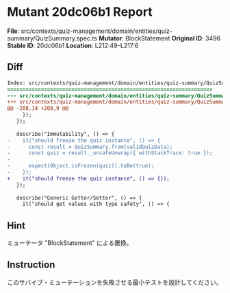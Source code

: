 # Mutant 20dc06b1 Report

**File**: src/contexts/quiz-management/domain/entities/quiz-summary/QuizSummary.spec.ts
**Mutator**: BlockStatement
**Original ID**: 3496
**Stable ID**: 20dc06b1
**Location**: L212:49–L217:6

## Diff

```diff
Index: src/contexts/quiz-management/domain/entities/quiz-summary/QuizSummary.spec.ts
===================================================================
--- src/contexts/quiz-management/domain/entities/quiz-summary/QuizSummary.spec.ts	original
+++ src/contexts/quiz-management/domain/entities/quiz-summary/QuizSummary.spec.ts	mutated #3496
@@ -208,14 +208,9 @@
     });
   });
 
   describe("Immutability", () => {
-    it("should freeze the quiz instance", () => {
-      const result = QuizSummary.from(validQuizData);
-      const quiz = result._unsafeUnwrap({ withStackTrace: true });
-
-      expect(Object.isFrozen(quiz)).toBe(true);
-    });
+    it("should freeze the quiz instance", () => {});
   });
 
   describe("Generic Getter/Setter", () => {
     it("should get values with type safety", () => {
```

## Hint

ミューテータ "BlockStatement" による置換。

## Instruction

このサバイブ・ミューテーションを失敗させる最小テストを設計してください。
